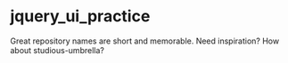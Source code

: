 # jquery_ui_practice
Great repository names are short and memorable. Need inspiration? How about studious-umbrella?
